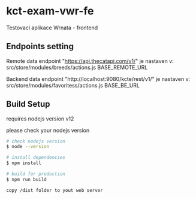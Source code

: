 # kct-exam-vwr-fe
Testovací aplikace Wrnata - frontend

## Endpoints setting
Remote data endpoint "https://api.thecatapi.com/v1/" je nastaven v:
src/store/modules/breeds/actions.js BASE_REMOTE_URL

Backend data endpoint "http://localhost:9080/kcte/rest/v1/" je nastaven v:
src/store/modules/favoritess/actions.js BASE_BE_URL

## Build Setup
requires nodejs version v12

please check your nodejs version

``` bash
# check nodejs version
$ node --version

# install dependencies
$ npm install

# build for production
$ npm run build

copy /dist folder to yout web server

```
